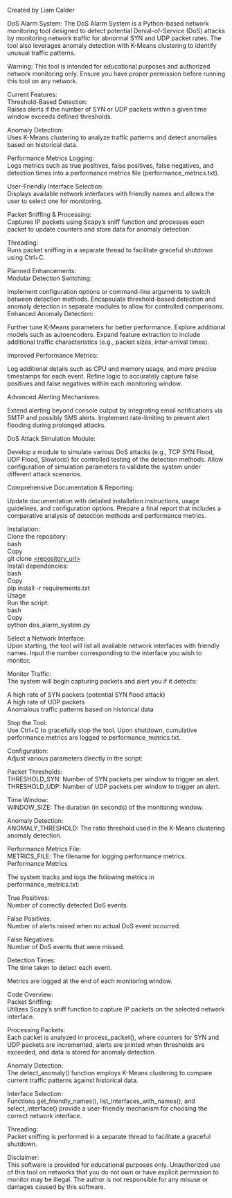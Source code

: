 Created by Liam Calder

DoS Alarm System:
The DoS Alarm System is a Python-based network monitoring tool designed to detect potential Denial-of-Service (DoS) attacks by monitoring network traffic for abnormal SYN and UDP packet rates. The tool also leverages anomaly detection with K-Means clustering to identify unusual traffic patterns.

Warning:
This tool is intended for educational purposes and authorized network monitoring only. Ensure you have proper permission before running this tool on any network.

Current Features:  
Threshold-Based Detection:  
Raises alerts if the number of SYN or UDP packets within a given time window exceeds defined thresholds.

Anomaly Detection:  
Uses K-Means clustering to analyze traffic patterns and detect anomalies based on historical data.

Performance Metrics Logging:  
Logs metrics such as true positives, false positives, false negatives, and detection times into a performance metrics file (performance_metrics.txt).

User-Friendly Interface Selection:  
Displays available network interfaces with friendly names and allows the user to select one for monitoring.

Packet Sniffing & Processing:  
Captures IP packets using Scapy’s sniff function and processes each packet to update counters and store data for anomaly detection.

Threading:  
Runs packet sniffing in a separate thread to facilitate graceful shutdown using Ctrl+C.

Planned Enhancements:  
Modular Detection Switching:  

Implement configuration options or command-line arguments to switch between detection methods.
Encapsulate threshold-based detection and anomaly detection in separate modules to allow for controlled comparisons.
Enhanced Anomaly Detection:  

Further tune K-Means parameters for better performance.
Explore additional models such as autoencoders.
Expand feature extraction to include additional traffic characteristics (e.g., packet sizes, inter-arrival times).

Improved Performance Metrics:  

Log additional details such as CPU and memory usage, and more precise timestamps for each event.
Refine logic to accurately capture false positives and false negatives within each monitoring window.

Advanced Alerting Mechanisms:  

Extend alerting beyond console output by integrating email notifications via SMTP and possibly SMS alerts.
Implement rate-limiting to prevent alert flooding during prolonged attacks.

DoS Attack Simulation Module:  

Develop a module to simulate various DoS attacks (e.g., TCP SYN Flood, UDP Flood, Slowloris) for controlled testing of the detection methods.
Allow configuration of simulation parameters to validate the system under different attack scenarios.

Comprehensive Documentation & Reporting:  

Update documentation with detailed installation instructions, usage guidelines, and configuration options.
Prepare a final report that includes a comparative analysis of detection methods and performance metrics.

Installation:  
Clone the repository:  
bash  
Copy  
git clone [<repository_url>](https://github.com/dromech/ddos_alarm)  
Install dependencies:  
bash  
Copy  
pip install -r requirements.txt  
Usage  
Run the script:  
bash  
Copy  
python dos_alarm_system.py  

Select a Network Interface:  
Upon starting, the tool will list all available network interfaces with friendly names. Input the number corresponding to the interface you wish to monitor.

Monitor Traffic:  
The system will begin capturing packets and alert you if it detects:

A high rate of SYN packets (potential SYN flood attack)  
A high rate of UDP packets  
Anomalous traffic patterns based on historical data  

Stop the Tool:  
Use Ctrl+C to gracefully stop the tool. Upon shutdown, cumulative performance metrics are logged to performance_metrics.txt.

Configuration:  
Adjust various parameters directly in the script:  

Packet Thresholds:  
THRESHOLD_SYN: Number of SYN packets per window to trigger an alert.
THRESHOLD_UDP: Number of UDP packets per window to trigger an alert.

Time Window:  
WINDOW_SIZE: The duration (in seconds) of the monitoring window.

Anomaly Detection:  
ANOMALY_THRESHOLD: The ratio threshold used in the K-Means clustering anomaly detection.

Performance Metrics File:  
METRICS_FILE: The filename for logging performance metrics.  
Performance Metrics  

The system tracks and logs the following metrics in performance_metrics.txt:  

True Positives:  
Number of correctly detected DoS events.

False Positives:  
Number of alerts raised when no actual DoS event occurred.

False Negatives:  
Number of DoS events that were missed.

Detection Times:  
The time taken to detect each event.

Metrics are logged at the end of each monitoring window.

Code Overview:  
Packet Sniffing:  
Utilizes Scapy’s sniff function to capture IP packets on the selected network interface.

Processing Packets:  
Each packet is analyzed in process_packet(), where counters for SYN and UDP packets are incremented, alerts are printed when thresholds are exceeded, and data is stored for anomaly detection.

Anomaly Detection:  
The detect_anomaly() function employs K-Means clustering to compare current traffic patterns against historical data.

Interface Selection:  
Functions get_friendly_names(), list_interfaces_with_names(), and select_interface() provide a user-friendly mechanism for choosing the correct network interface.

Threading:  
Packet sniffing is performed in a separate thread to facilitate a graceful shutdown.

Disclaimer:  
This software is provided for educational purposes only. Unauthorized use of this tool on networks that you do not own or have explicit permission to monitor may be illegal. The author is not responsible for any misuse or damages caused by this software.